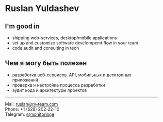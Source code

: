 # Ruslan Yuldashev

## I'm good in
- shipping web-services, desktop/mobile applications
- set up and customize software develompemt flow in your team
- code audit and consulting in tech

## Чем я могу быть полезен
- разработка веб-сервисов, API, мобильных и десктопных приложений
- проверка и настройка процесса разработки
- аудит кода и архитектуры проектов

---


Mail: <a href="mailto:ruslan@ry-team.com">ruslan@ry-team.com</a>  
Phone: +1 (628) 202-22-10  
Telegram: <a href="https://t.me/monitoringe">@monitoringe</a>  

